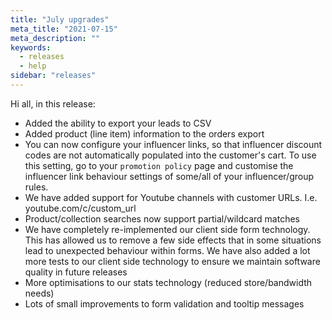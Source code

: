 ```yaml
---
title: "July upgrades"
meta_title: "2021-07-15"
meta_description: ""
keywords:
  - releases
  - help
sidebar: "releases"
---
```

 
Hi all, in this release:

- Added the ability to export your leads to CSV
- Added product (line item) information to the orders export
- You can now configure your influencer links, so that influencer discount codes are not automatically populated into the customer's cart. To use this setting, go to your `promotion policy` page and customise the influencer link behaviour settings of some/all of your influencer/group rules.
- We have added support for Youtube channels with customer URLs. I.e. youtube.com/c/custom_url
- Product/collection searches now support partial/wildcard matches
- We have completely re-implemented our client side form technology. This has allowed us to remove a few side effects that in some situations lead to unexpected behaviour within forms. We have also added a lot more tests to our client side technology to ensure we maintain software quality in future releases
- More optimisations to our stats technology (reduced store/bandwidth needs)
- Lots of small improvements to form validation and tooltip messages
